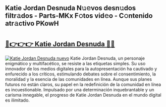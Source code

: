 ## Katie Jordan Desnuda N𝚞𝚎vos desn𝚞dos filtr𝚊dos - Parts-MKx F𝚘tos vid𝚎o - C𝚘ntenido atr𝚊ctivo PKowH

# <h2><a href="http://mbc8fwl.tromn.icu/?c=Katie+Jordan+Desnuda">🔗👉👉👉 Katie Jordan Desnuda 🔗🔗</a></h2>

[![Katie Jordan Desnuda nuevo](https://i.imgur.com/pEAQMta.gif)](http://mbc8fwl.tromn.icu/?c=Katie+Jordan+Desnuda)
Katie Jordan Desnuda, un personaje enigmático y multifacético, se resiste a las etiquetas simples. Su uso innovador de los medios digitales para la autopresentación ha cautivado y enfurecido a los críticos, estimulando debates sobre el consentimiento, la moralidad y la esencia de las comunidades en línea. Aunque sus planes futuros no están claros, su papel en la redefinición de la comunidad en línea es incuestionable. Impulsado por una determinación inquebrantable y un carisma innegable, el progreso de Katie Jordan Desnuda en el mundo digital es ilimitado.
